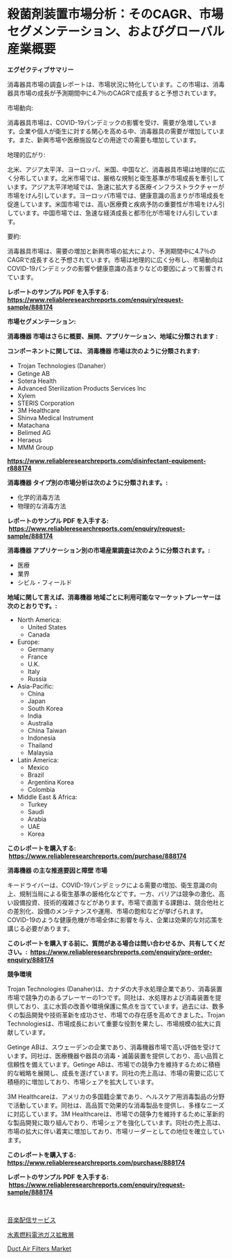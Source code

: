 <p><h1>殺菌剤装置市場分析：そのCAGR、市場セグメンテーション、およびグローバル産業概要</h1></p><p><strong>エグゼクティブサマリー</strong></p>
<p><p>消毒器具市場の調査レポートは、市場状況に特化しています。この市場は、消毒器具市場の成長が予測期間中に4.7％のCAGRで成長すると予想されています。</p><p>市場動向:</p><p>消毒器具市場は、COVID-19パンデミックの影響を受け、需要が急増しています。企業や個人が衛生に対する関心を高める中、消毒器具の需要が増加しています。また、新興市場や医療施設などの用途での需要も増加しています。</p><p>地理的広がり:</p><p>北米、アジア太平洋、ヨーロッパ、米国、中国など、消毒器具市場は地理的に広く分布しています。北米市場では、厳格な規制と衛生基準が市場成長を牽引しています。アジア太平洋地域では、急速に拡大する医療インフラストラクチャーが市場をけん引しています。ヨーロッパ市場では、健康意識の高まりが市場成長を促進しています。米国市場では、高い医療費と疾病予防の重要性が市場をけん引しています。中国市場では、急速な経済成長と都市化が市場をけん引しています。</p><p>要約:</p><p>消毒器具市場は、需要の増加と新興市場の拡大により、予測期間中に4.7％のCAGRで成長すると予想されています。市場は地理的に広く分布し、市場動向はCOVID-19パンデミックの影響や健康意識の高まりなどの要因によって影響されています。</p></p>
<p><strong>レポートのサンプル PDF を入手する: <a href="https://www.reliableresearchreports.com/enquiry/request-sample/888174">https://www.reliableresearchreports.com/enquiry/request-sample/888174</a></strong></p>
<p><strong>市場セグメンテーション:</strong></p>
<p><strong> 消毒機器 市場はさらに概要、展開、アプリケーション、地域に分類されます :</strong></p>
<p><strong>コンポーネントに関しては、 消毒機器 市場は次のように分類されます: &nbsp;</strong></p>
<p><ul><li>Trojan Technologies (Danaher）</li><li>Getinge AB</li><li>Sotera Health</li><li>Advanced Sterilization Products Services Inc</li><li>Xylem</li><li>STERIS Corporation</li><li>3M Healthcare</li><li>Shinva Medical Instrument</li><li>Matachana</li><li>Belimed AG</li><li>Heraeus</li><li>MMM Group</li></ul></p>
<p><strong><a href="https://www.reliableresearchreports.com/disinfectant-equipment-r888174">https://www.reliableresearchreports.com/disinfectant-equipment-r888174</a></strong></p>
<p><strong> 消毒機器 タイプ別の市場分析は次のように分類されます。:</strong></p>
<p><ul><li>化学的消毒方法</li><li>物理的な消毒方法</li></ul></p>
<p><strong>レポートのサンプル PDF を入手する: &nbsp;<a href="https://www.reliableresearchreports.com/enquiry/request-sample/888174">https://www.reliableresearchreports.com/enquiry/request-sample/888174</a></strong></p>
<p><strong> 消毒機器 アプリケーション別の市場産業調査は次のように分類されます。:</strong></p>
<p><ul><li>医療</li><li>業界</li><li>シビル・フィールド</li></ul></p>
<p><strong>地域に関して言えば、消毒機器 地域ごとに利用可能なマーケットプレーヤーは次のとおりです。:</strong></p>
<p><ul>
    <li>
        North America:
        <ul>
            <li>United States</li>
            <li>Canada</li>
        </ul>
    </li>
    <li>
        Europe:
        <ul>
            <li>Germany</li>
            <li>France</li>
            <li>U.K.</li>
            <li>Italy</li>
            <li>Russia</li>
        </ul>
    </li>
    <li>
        Asia-Pacific:
        <ul>
            <li>China</li>
            <li>Japan</li>
            <li>South Korea</li>
            <li>India</li>
            <li>Australia</li>
            <li>China Taiwan</li>
            <li>Indonesia</li>
            <li>Thailand</li>
            <li>Malaysia</li>
        </ul>
    </li>
    <li>
        Latin America:
        <ul>
            <li>Mexico</li>
            <li>Brazil</li>
            <li>Argentina Korea</li>
            <li>Colombia</li>
        </ul>
    </li>
    <li>
        Middle East & Africa:
        <ul>
            <li>Turkey</li>
            <li>Saudi</li>
            <li>Arabia</li>
            <li>UAE</li>
            <li>Korea</li>
        </ul>
    </li>
    </ul></p>
<p><strong>このレポートを購入する: &nbsp;<a href="https://www.reliableresearchreports.com/purchase/888174">https://www.reliableresearchreports.com/purchase/888174</a></strong></p>
<p><strong>消毒機器 の主な推進要因と障壁 市場</strong></p>
<p><p>キードライバーは、COVID-19パンデミックによる需要の増加、衛生意識の向上、規制当局による衛生基準の厳格化などです。一方、バリアは競争の激化、高い設備投資、技術的複雑さなどがあります。市場で直面する課題は、競合他社との差別化、設備のメンテナンスや運用、市場の飽和などが挙げられます。COVID-19のような健康危機が市場全体に影響を与え、企業は効果的な対応策を講じる必要があります。</p></p>
<p><strong>このレポートを購入する前に、質問がある場合は問い合わせるか、共有してください。:&nbsp; <a href="https://www.reliableresearchreports.com/enquiry/pre-order-enquiry/888174">https://www.reliableresearchreports.com/enquiry/pre-order-enquiry/888174</a></strong></p>
<p><strong>競争環境</strong></p>
<p><p>Trojan Technologies (Danaher)は、カナダの大手水処理企業であり、消毒装置市場で競争力のあるプレーヤーの1つです。同社は、水処理および消毒装置を提供しており、主に水質の改善や環境保護に焦点を当てています。過去には、数多くの製品開発や技術革新を成功させ、市場での存在感を高めてきました。Trojan Technologiesは、市場成長において重要な役割を果たし、市場規模の拡大に貢献しています。</p><p>Getinge ABは、スウェーデンの企業であり、消毒機器市場で高い評価を受けています。同社は、医療機器や器具の消毒・滅菌装置を提供しており、高い品質と信頼性を備えています。Getinge ABは、市場での競争力を維持するために積極的な戦略を展開し、成長を遂げています。同社の売上高は、市場の需要に応じて積極的に増加しており、市場シェアを拡大しています。</p><p>3M Healthcareは、アメリカの多国籍企業であり、ヘルスケア用消毒製品の分野で活動しています。同社は、高品質で効果的な消毒製品を提供し、多様なニーズに対応しています。3M Healthcareは、市場での競争力を維持するために革新的な製品開発に取り組んでおり、市場シェアを強化しています。同社の売上高は、市場の拡大に伴い着実に増加しており、市場リーダーとしての地位を確立しています。</p></p>
<p><strong>このレポートを購入する: &nbsp; <a href="https://www.reliableresearchreports.com/purchase/888174">https://www.reliableresearchreports.com/purchase/888174</a></strong></p>
<p><strong>レポートのサンプル PDF を入手する: &nbsp;<a href="https://www.reliableresearchreports.com/enquiry/request-sample/888174">https://www.reliableresearchreports.com/enquiry/request-sample/888174</a></strong><strong></strong></p>
<p>&nbsp;</p>
<p><p><a href="https://github.com/KaydenJohns1964/Market-Research-Report-List-1/blob/main/367972127447.md">音楽配信サービス</a></p><p><a href="https://github.com/marbadji/Market-Research-Report-List-1/blob/main/410165127445.md">水素燃料電池ガス拡散層</a></p><p><a href="https://github.com/mancsybtousav/Market-Research-Report-List-2/blob/main/duct-air-filters-market.md">Duct Air Filters Market</a></p></p>